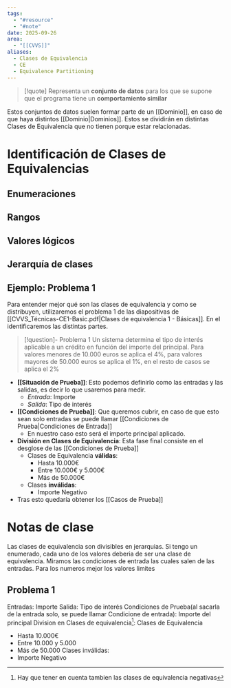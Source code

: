 ```yaml
---
tags:
  - "#resource"
  - "#note"
date: 2025-09-26
area:
  - "[[CVVS]]"
aliases:
  - Clases de Equivalencia
  - CE
  - Equivalence Partitioning
---
```

> [!quote]
> Representa un **conjunto de datos** para los que se supone que el programa tiene un **comportamiento similar**

Estos conjuntos de datos suelen formar parte de un [[Dominio]], en caso de que haya distintos [[Dominio|Dominios]]. Estos se dividirán en distintas Clases de Equivalencia que no tienen porque estar relacionadas.
# Identificación de  Clases de Equivalencias
## Enumeraciones

## Rangos

## Valores lógicos

## Jerarquía de clases


## Ejemplo: Problema 1
Para entender mejor qué son las clases de equivalencia y como se distribuyen, utilizaremos el problema 1 de las diapositivas de [[CVVS_Técnicas-CE1-Basic.pdf|Clases de equivalencia 1 - Básicas]]. En el identificaremos las distintas partes.
> [!question]- Problema 1
> Un sistema determina el tipo de interés aplicable a un crédito en función del importe del principal. Para valores menores de 10.000 euros se aplica el 4%, para valores mayores de 50.000 euros se aplica el 1%, en el resto de casos se aplica el 2%

- **[[Situación de Prueba]]**: Esto podemos definirlo como las entradas y las salidas,  es decir lo que usaremos para medir.
	- *Entrada*: Importe
	- *Salida*: Tipo de interés
- **[[Condiciones de Prueba]]**: Que queremos cubrir, en caso de que esto sean solo entradas se puede llamar [[Condiciones de Prueba|Condiciones de Entrada]]
	- En nuestro caso esto será el importe principal aplicado.
- **División en Clases de Equivalencia**: Esta fase final consiste en el desglose de las [[Condiciones de Prueba]]
	- Clases de Equivalencia **válidas**:
		- Hasta 10.000€
		- Entre 10.000€ y 5.000€
		- Más de 50.000€
	- Clases **inválidas**:
		- Importe Negativo
- Tras esto quedaría obtener los [[Casos de Prueba]]
# Notas de clase
Las clases de equivalencia son divisibles en jerarquias.
Si tengo un enumerado, cada uno de los valores deberia de ser una clase de equivalencia.
Miramos las condiciones de entrada las cuales salen de las entradas. Para los numeros mejor los valores limites


## Problema 1
Entradas:
Importe
Salida:
Tipo de interés
Condiciones de Prueba(al sacarla de la entrada solo, se puede llamar Condicione de entrada):
Importe del principal
Division en Clases de equivalencia[^1]:
Clases de Equivalencia
- Hasta 10.000€
- Entre 10.000 y 5.000
- Más de 50.000
Clases inválidas:
- Importe Negativo


[^1]: Hay que tener en cuenta tambien las clases de equivalencia negativas